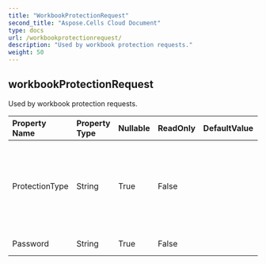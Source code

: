 ```yaml
---
title: "WorkbookProtectionRequest"
second_title: "Aspose.Cells Cloud Document"
type: docs
url: /workbookprotectionrequest/
description: "Used by workbook protection requests."
weight: 50
---
```


## **workbookProtectionRequest**

Used by workbook protection requests. 

| Property Name | Property Type | Nullable |  ReadOnly | DefaultValue | Description | 
| :- | :- | :- |:- |  :- | :- |
| ProtectionType | String | True |  False |  | Protection type. Can be ALL, CONTENTS, NONE, OBJECTS, SCENARIOS, STRUCTURE, WINDOWS |  
| Password | String | True |  False |  | Encription password. |  

